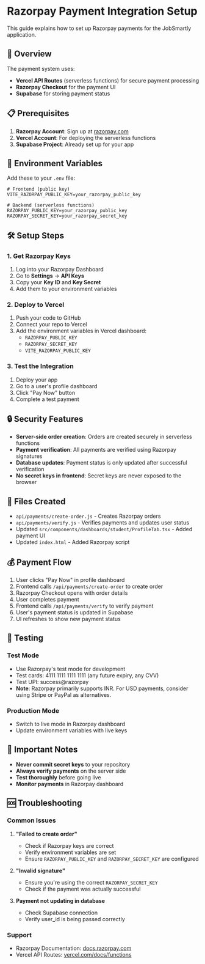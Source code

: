 # Razorpay Payment Integration Setup

This guide explains how to set up Razorpay payments for the JobSmartly application.

## 🚀 Overview

The payment system uses:
- **Vercel API Routes** (serverless functions) for secure payment processing
- **Razorpay Checkout** for the payment UI
- **Supabase** for storing payment status

## 📋 Prerequisites

1. **Razorpay Account**: Sign up at [razorpay.com](https://razorpay.com)
2. **Vercel Account**: For deploying the serverless functions
3. **Supabase Project**: Already set up for your app

## 🔑 Environment Variables

Add these to your `.env` file:

```env
# Frontend (public key)
VITE_RAZORPAY_PUBLIC_KEY=your_razorpay_public_key

# Backend (serverless functions)
RAZORPAY_PUBLIC_KEY=your_razorpay_public_key
RAZORPAY_SECRET_KEY=your_razorpay_secret_key
```

## 🛠️ Setup Steps

### 1. Get Razorpay Keys

1. Log into your Razorpay Dashboard
2. Go to **Settings** → **API Keys**
3. Copy your **Key ID** and **Key Secret**
4. Add them to your environment variables

### 2. Deploy to Vercel

1. Push your code to GitHub
2. Connect your repo to Vercel
3. Add the environment variables in Vercel dashboard:
   - `RAZORPAY_PUBLIC_KEY`
   - `RAZORPAY_SECRET_KEY`
   - `VITE_RAZORPAY_PUBLIC_KEY`

### 3. Test the Integration

1. Deploy your app
2. Go to a user's profile dashboard
3. Click "Pay Now" button
4. Complete a test payment

## 🔒 Security Features

- **Server-side order creation**: Orders are created securely in serverless functions
- **Payment verification**: All payments are verified using Razorpay signatures
- **Database updates**: Payment status is only updated after successful verification
- **No secret keys in frontend**: Secret keys are never exposed to the browser

## 📁 Files Created

- `api/payments/create-order.js` - Creates Razorpay orders
- `api/payments/verify.js` - Verifies payments and updates user status
- Updated `src/components/dashboards/student/ProfileTab.tsx` - Added payment UI
- Updated `index.html` - Added Razorpay script

## 💰 Payment Flow

1. User clicks "Pay Now" in profile dashboard
2. Frontend calls `/api/payments/create-order` to create order
3. Razorpay Checkout opens with order details
4. User completes payment
5. Frontend calls `/api/payments/verify` to verify payment
6. User's payment status is updated in Supabase
7. UI refreshes to show new payment status

## 🧪 Testing

### Test Mode
- Use Razorpay's test mode for development
- Test cards: 4111 1111 1111 1111 (any future expiry, any CVV)
- Test UPI: success@razorpay
- **Note**: Razorpay primarily supports INR. For USD payments, consider using Stripe or PayPal as alternatives.

### Production Mode
- Switch to live mode in Razorpay dashboard
- Update environment variables with live keys

## 🚨 Important Notes

- **Never commit secret keys** to your repository
- **Always verify payments** on the server side
- **Test thoroughly** before going live
- **Monitor payments** in Razorpay dashboard

## 🆘 Troubleshooting

### Common Issues

1. **"Failed to create order"**
   - Check if Razorpay keys are correct
   - Verify environment variables are set
   - Ensure `RAZORPAY_PUBLIC_KEY` and `RAZORPAY_SECRET_KEY` are configured

2. **"Invalid signature"**
   - Ensure you're using the correct `RAZORPAY_SECRET_KEY`
   - Check if the payment was actually successful

3. **Payment not updating in database**
   - Check Supabase connection
   - Verify user_id is being passed correctly

### Support

- Razorpay Documentation: [docs.razorpay.com](https://docs.razorpay.com)
- Vercel API Routes: [vercel.com/docs/functions](https://vercel.com/docs/functions) 